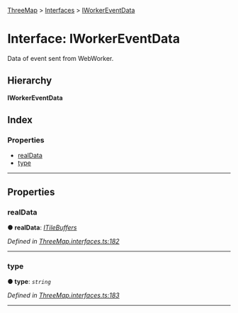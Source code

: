 [ThreeMap](../README.md) > [Interfaces](../modules/interfaces.md) > [IWorkerEventData](../interfaces/interfaces.iworkereventdata.md)

# Interface: IWorkerEventData

Data of event sent from WebWorker.

## Hierarchy

**IWorkerEventData**

## Index

### Properties

* [realData](interfaces.iworkereventdata.md#realdata)
* [type](interfaces.iworkereventdata.md#type)

---

## Properties

<a id="realdata"></a>

###  realData

**● realData**: *[ITileBuffers](interfaces.itilebuffers.md)*

*Defined in [ThreeMap.interfaces.ts:182](https://github.com/areknawo/ThreeMap/blob/master/src/ThreeMap.interfaces.ts#L182)*

___
<a id="type"></a>

###  type

**● type**: *`string`*

*Defined in [ThreeMap.interfaces.ts:183](https://github.com/areknawo/ThreeMap/blob/master/src/ThreeMap.interfaces.ts#L183)*

___

